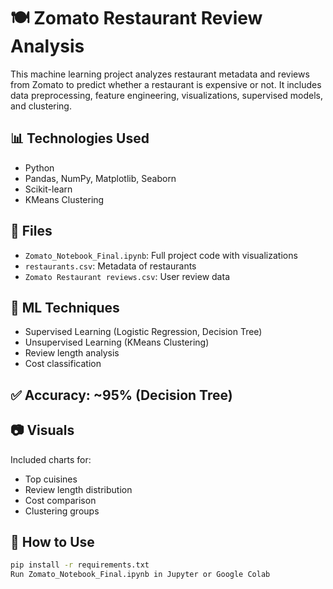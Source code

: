 # 🍽️ Zomato Restaurant Review Analysis

This machine learning project analyzes restaurant metadata and reviews from Zomato to predict whether a restaurant is expensive or not. It includes data preprocessing, feature engineering, visualizations, supervised models, and clustering.

## 📊 Technologies Used
- Python
- Pandas, NumPy, Matplotlib, Seaborn
- Scikit-learn
- KMeans Clustering

## 📁 Files
- `Zomato_Notebook_Final.ipynb`: Full project code with visualizations
- `restaurants.csv`: Metadata of restaurants
- `Zomato Restaurant reviews.csv`: User review data

## 📌 ML Techniques
- Supervised Learning (Logistic Regression, Decision Tree)
- Unsupervised Learning (KMeans Clustering)
- Review length analysis
- Cost classification

## ✅ Accuracy: ~95% (Decision Tree)

## 📷 Visuals
Included charts for:
- Top cuisines
- Review length distribution
- Cost comparison
- Clustering groups

## 🚀 How to Use
```bash
pip install -r requirements.txt
Run Zomato_Notebook_Final.ipynb in Jupyter or Google Colab
